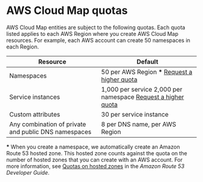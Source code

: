 # AWS Cloud Map quotas<a name="cloud-map-limits"></a>

AWS Cloud Map entities are subject to the following quotas\. Each quota listed applies to each AWS Region where you create AWS Cloud Map resources\. For example, each AWS account can create 50 namespaces in each Region\.


| Resource | Default | 
| --- | --- | 
|  Namespaces  |  50 per AWS Region **\*** [Request a higher quota](https://console.aws.amazon.com/support/home?region=us-west-2#/case/create?issueType=service-limit-increase)  | 
|  Service instances  |  1,000 per service 2,000 per namespace [Request a higher quota](https://console.aws.amazon.com/support/home?region=us-west-2#/case/create?issueType=service-limit-increase)  | 
|  Custom attributes  |  30 per service instance  | 
|  Any combination of private and public DNS namespaces  |  8 per DNS name, per AWS Region  | 

**\*** When you create a namespace, we automatically create an Amazon Route 53 hosted zone\. This hosted zone counts against the quota on the number of hosted zones that you can create with an AWS account\. For more information, see [Quotas on hosted zones](https://docs.aws.amazon.com/Route53/latest/DeveloperGuide/DNSLimitations.html#limits-api-entities-hosted-zones) in the *Amazon Route 53 Developer Guide*\.